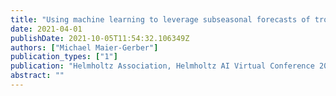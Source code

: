 ```yaml
---
title: "Using machine learning to leverage subseasonal forecasts of tropical cyclone occurrence"
date: 2021-04-01
publishDate: 2021-10-05T11:54:32.106349Z
authors: ["Michael Maier-Gerber"]
publication_types: ["1"]
publication: "Helmholtz Association, Helmholtz AI Virtual Conference 2021, Online, 14-15 April 2021"
abstract: ""
---
```



